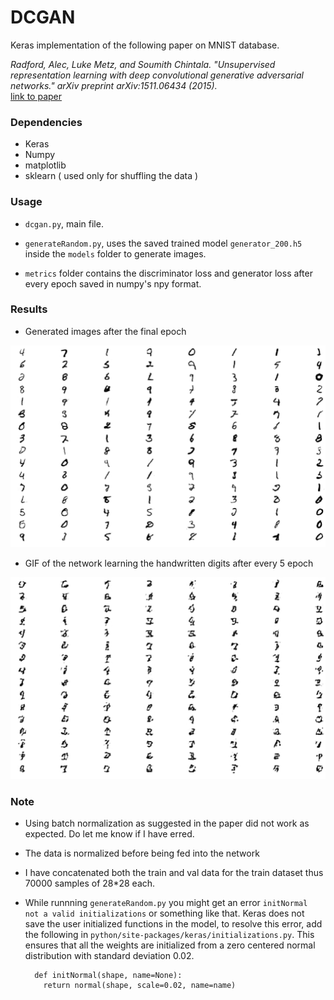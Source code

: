 # DCGAN

Keras implementation of the following paper on MNIST database.

*Radford, Alec, Luke Metz, and Soumith Chintala. "Unsupervised representation learning with deep convolutional generative adversarial networks." arXiv preprint arXiv:1511.06434 (2015).*  
[link to paper](https://arxiv.org/pdf/1511.06434v2.pdf)

### Dependencies
* Keras
* Numpy
* matplotlib
* sklearn ( used only for shuffling the data )

### Usage

* `dcgan.py`, main file.

* `generateRandom.py`, uses the saved trained model `generator_200.h5` inside the `models` folder to generate images.

* `metrics` folder contains the discriminator loss and generator loss after every epoch saved in numpy's npy format.

### Results

* Generated images after the final epoch

![](/images/generated_after_200_epoch.png)


* GIF of the network learning the handwritten digits after every 5 epoch

![](/images/dcgan.gif)

### Note
* Using batch normalization as suggested in the paper did not work as expected. Do let me know if I have erred.
* The data is normalized before being fed into the network
* I have concatenated both the train and val data for the train dataset thus 70000 samples of 28*28 each.
* While runnning `generateRandom.py` you might get an error `initNormal not a valid initializations` or something like that. Keras does not save the user initialized functions in the model, to resolve this error, add the following in `python/site-packages/keras/initializations.py`. This ensures that all the weights are initialized from a zero centered normal distribution with standard deviation 0.02.

        def initNormal(shape, name=None):
          return normal(shape, scale=0.02, name=name)
          
